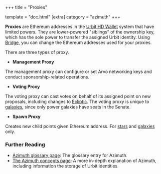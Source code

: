 +++
title = "Proxies"

template = "doc.html"
[extra]
category = "azimuth"
+++

**Proxies** are Ethereum addresses in the [Urbit HD Wallet](../hdwallet) system that have limited powers. They are lower-powered "siblings" of the ownership key, which has the sole power to transfer the assigned Urbit identity. Using [Bridge](../bridge), you can change the Ethereum addresses used for your proxies.

There are three types of proxy.

- **Management Proxy**

The management proxy can configure or set Arvo networking keys and conduct sponsorship-related operations.

- **Voting Proxy**

The voting proxy can cast votes on behalf of its assigned point on new proposals, including changes to [Ecliptic](../ecliptic). The voting proxy is unique to [galaxies](../galaxy), since only power galaxies have seats in the Senate.

- **Spawn Proxy**

Creates new child points given Ethereum address. For [stars](../stars) and [galaxies](../galaxy) only.


### Further Reading

- [Azimuth glossary page](../azimuth): The glossary entry for Azimuth.
- [The Azimuth concepts page](@/docs/azimuth/advanced-azimuth-tools.md): A more in-depth explanation of Azimuth, including information the storage of Urbit identities.
